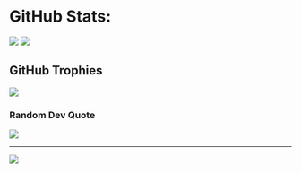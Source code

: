 
# GitHub Stats:

![](https://github-readme-streak-stats.herokuapp.com/?user=mavenried&theme=gruvbox&hide_border=true) ![](https://github-readme-stats.vercel.app/api/top-langs/?username=mavenried&theme=gruvbox&hide_border=true&include_all_commits=true&count_private=true&layout=compact)

## GitHub Trophies
![](https://github-profile-trophy.vercel.app/?username=mavenried&theme=gruvbox&noame=true&no-bg=false&margin-w=5)

### Random Dev Quote
![](https://quotes-github-readme.vercel.app/api?type=horizontal&theme=gruvbox)

---
![](https://www.codewars.com/users/mavenried/badges/large)
